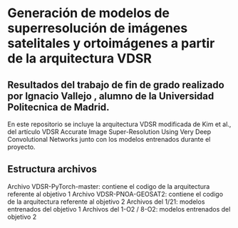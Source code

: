
# Generación de modelos de superresolución de imágenes satelitales y ortoimágenes a partir de la arquitectura VDSR
## Resultados del trabajo de fin de grado realizado por Ignacio Vallejo , alumno de la Universidad Politecnica de Madrid.

En este repositorio se incluye la arquitectura VDSR modificada de Kim et al., del artículo VDSR Accurate Image Super-Resolution Using Very Deep Convolutional Networks junto con los modelos entrenados durante el proyecto. 

## Estructura archivos

Archivo VDSR-PyTorch-master: contiene el codigo de la arquitectura referente al objetivo 1
Archivo VDSR-PNOA-GEOSAT2: contiene el codigo de la arquitectura referente al objetivo 2
Archivos del 1/21: modelos entrenados del objetivo 1
Archivos del 1-O2 / 8-O2: modelos entrenados del objetivo 2

